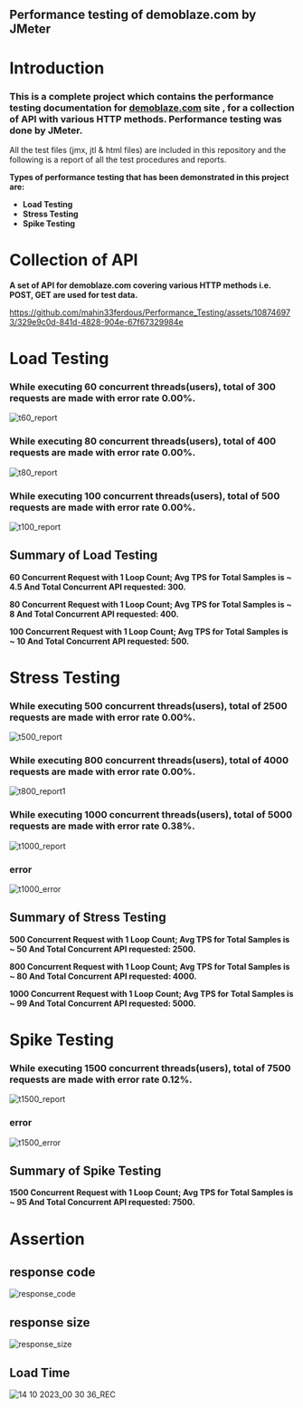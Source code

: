 ## Performance testing of demoblaze.com by JMeter


# Introduction

### This is a complete project which contains the performance testing documentation for [demoblaze.com](https://www.demoblaze.com/)  site , for a collection of API with various HTTP methods. Performance testing was done by JMeter.

 All the test files (jmx, jtl & html files) are included in this repository and the following is a report of all the test procedures and reports.

 **Types of performance testing that has been demonstrated in this project are:**

- **Load Testing** </br>
- **Stress Testing** </br>
- **Spike Testing** </br>


# Collection of API

**A set of API for demoblaze.com covering various HTTP methods i.e. POST, GET are used for test data.**

https://github.com/mahin33ferdous/Performance_Testing/assets/108746973/329e9c0d-841d-4828-904e-67f67329984e

# Load Testing

 ### While executing 60 concurrent threads(users), total of 300 requests are made with error rate 0.00%.

![t60_report](https://github.com/mahin33ferdous/Performance_Testing/assets/108746973/924e2b88-718b-4e92-9de6-6cff455f491d)


 ### While executing 80 concurrent threads(users), total of 400 requests are made with error rate 0.00%.

![t80_report](https://github.com/mahin33ferdous/Performance_Testing/assets/108746973/f9143089-1406-4776-a698-315127c74269)


 ### While executing 100 concurrent threads(users), total of 500 requests are made with error rate 0.00%.

 ![t100_report](https://github.com/mahin33ferdous/Performance_Testing/assets/108746973/d5d6d1c0-debd-47e3-b455-66f93fd94dac)


## Summary of Load Testing

**60 Concurrent Request with 1 Loop Count; Avg TPS for Total Samples is ~ 4.5 And Total Concurrent API requested: 300.**

**80 Concurrent Request with 1 Loop Count; Avg TPS for Total Samples is ~ 8 And Total Concurrent API requested: 400.**

**100 Concurrent Request with 1 Loop Count; Avg TPS for Total Samples is ~ 10 And Total Concurrent API requested: 500.**


# Stress Testing

 ### While executing 500 concurrent threads(users), total of 2500 requests are made with error rate 0.00%.

 
![t500_report](https://github.com/mahin33ferdous/Performance_Testing/assets/108746973/cdc47fd3-1cba-4e64-8c5c-4dfcc2212d51)



 ### While executing 800 concurrent threads(users), total of 4000 requests are made with error rate 0.00%.

 
![t800_report1](https://github.com/mahin33ferdous/Performance_Testing/assets/108746973/1528ab82-cf20-410b-a587-7f1b05e5ada7)



 ### While executing 1000 concurrent threads(users), total of 5000 requests are made with error rate 0.38%.

 
![t1000_report](https://github.com/mahin33ferdous/Performance_Testing/assets/108746973/d57c2966-dd56-4fd7-ab33-ab3996801254)


### error

![t1000_error](https://github.com/mahin33ferdous/Performance_Testing/assets/108746973/ca0f68ab-4edd-48af-a6d4-925c0e51f2d7)


 ## Summary of Stress Testing

**500 Concurrent Request with 1 Loop Count; Avg TPS for Total Samples is ~ 50 And Total Concurrent API requested: 2500.**

**800 Concurrent Request with 1 Loop Count; Avg TPS for Total Samples is ~ 80 And Total Concurrent API requested: 4000.**

**1000 Concurrent Request with 1 Loop Count; Avg TPS for Total Samples is ~ 99 And Total Concurrent API requested: 5000.**


 # Spike Testing

 ### While executing 1500 concurrent threads(users), total of 7500 requests are made with error rate 0.12%.

 
![t1500_report](https://github.com/mahin33ferdous/Performance_Testing/assets/108746973/3ceeea91-a9fd-403a-aa08-cef13fbb2d02)

### error

![t1500_error](https://github.com/mahin33ferdous/Performance_Testing/assets/108746973/a94d0255-3c49-443c-b7d1-6af1d2073b12)


 ## Summary of Spike Testing

**1500 Concurrent Request with 1 Loop Count; Avg TPS for Total Samples is ~ 95 And Total Concurrent API requested: 7500.**


 # Assertion

## response code

 ![response_code](https://github.com/mahin33ferdous/Performance_Testing/assets/108746973/4f25e483-95db-49ec-affd-ca528286a065)

 ## response size

 ![response_size](https://github.com/mahin33ferdous/Performance_Testing/assets/108746973/d871a6de-2256-4317-a166-46022efa8186)

## Load Time
  
 ![14 10 2023_00 30 36_REC](https://github.com/mahin33ferdous/Performance_Testing/assets/108746973/919472c0-5940-453a-b3fc-957cda57234e)




